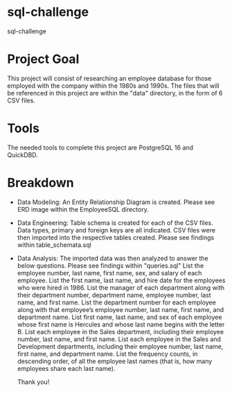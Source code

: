 # sql-challenge
sql-challenge

# Project Goal
This project will consist of researching an employee database for those employed with the company within the 1980s and 1990s. The files that will be referenced in this project are within the "data" directory, in the form of 6 CSV files. 

# Tools
The needed tools to complete this project are PostgreSQL 16 and QuickDBD. 

# Breakdown

- Data Modeling: An Entity Relationship Diagram is created. Please see ERD image within the EmployeeSQL directory. 
- Data Engineering: Table schema is created for each of the CSV files. Data types, primary and foreign keys are all indicated. CSV files were then imported into the respective tables created. Please see findings within table_schemata.sql
- Data Analysis: The imported data was then analyzed to answer the below questions. Please see findings within "queries.sql"
  List the employee number, last name, first name, sex, and salary of each employee.
  List the first name, last name, and hire date for the employees who were hired in 1986.
  List the manager of each department along with their department number, department name, employee number, last name, and first name.
  List the department number for each employee along with that employee’s employee number, last name, first name, and department name.
  List first name, last name, and sex of each employee whose first name is Hercules and whose last name begins with the letter B.
  List each employee in the Sales department, including their employee number, last name, and first name.
  List each employee in the Sales and Development departments, including their employee number, last name, first name, and department name.
  List the frequency counts, in descending order, of all the employee last names (that is, how many employees share each last name).

  Thank you!
